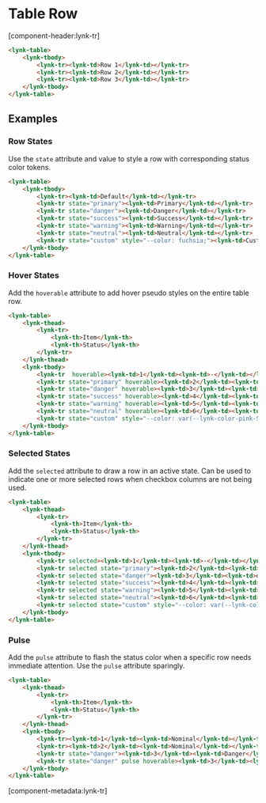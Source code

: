 # Table Row

[component-header:lynk-tr]


```html preview
<lynk-table>
    <lynk-tbody>
        <lynk-tr><lynk-td>Row 1</lynk-td></lynk-tr>
        <lynk-tr><lynk-td>Row 2</lynk-td></lynk-tr>
        <lynk-tr><lynk-td>Row 3</lynk-td></lynk-tr>
    </lynk-tbody>
</lynk-table>
```

## Examples

### Row States

Use the `state` attribute and value to style a row with corresponding status color tokens.

```html preview
<lynk-table>
    <lynk-tbody>
        <lynk-tr><lynk-td>Default</lynk-td></lynk-tr>
        <lynk-tr state="primary"><lynk-td>Primary</lynk-td></lynk-tr>
        <lynk-tr state="danger"><lynk-td>Danger</lynk-td></lynk-tr>
        <lynk-tr state="success"><lynk-td>Success</lynk-td></lynk-tr>
        <lynk-tr state="warning"><lynk-td>Warning</lynk-td></lynk-tr>
        <lynk-tr state="neutral"><lynk-td>Neutral</lynk-td></lynk-tr>
        <lynk-tr state="custom" style="--color: fuchsia;"><lynk-td>Custom</lynk-td></lynk-tr>
    </lynk-tbody>
</lynk-table>
```

### Hover States

Add the `hoverable` attribute to add hover pseudo styles on the entire table row.

```html preview
<lynk-table>
    <lynk-thead>
        <lynk-tr>
            <lynk-th>Item</lynk-th>
            <lynk-th>Status</lynk-th>
        </lynk-tr>
    </lynk-thead>
    <lynk-tbody>
        <lynk-tr  hoverable><lynk-td>1</lynk-td><lynk-td>-</lynk-td></lynk-tr>
        <lynk-tr state="primary" hoverable><lynk-td>2</lynk-td><lynk-td>primary</lynk-td></lynk-tr>
        <lynk-tr state="danger" hoverable><lynk-td>3</lynk-td><lynk-td>danger</lynk-td></lynk-tr>
        <lynk-tr state="success" hoverable><lynk-td>4</lynk-td><lynk-td>success</lynk-td></lynk-tr>
        <lynk-tr state="warning" hoverable><lynk-td>5</lynk-td><lynk-td>warning</lynk-td></lynk-tr>
        <lynk-tr state="neutral" hoverable><lynk-td>6</lynk-td><lynk-td>neutral</lynk-td></lynk-tr>
        <lynk-tr state="custom" style="--color: var(--lynk-color-pink-500);" hoverable><lynk-td>7</lynk-td><lynk-td>custom</lynk-td></lynk-tr>
    </lynk-tbody>
</lynk-table>
```

### Selected States

Add the `selected` attribute to draw a row in an active state. Can be used to indicate one or more selected rows when checkbox columns are not being used.

```html preview
<lynk-table>
    <lynk-thead>
        <lynk-tr>
            <lynk-th>Item</lynk-th>
            <lynk-th>Status</lynk-th>
        </lynk-tr>
    </lynk-thead>
    <lynk-tbody>
        <lynk-tr selected><lynk-td>1</lynk-td><lynk-td>-</lynk-td></lynk-tr>
        <lynk-tr selected state="primary"><lynk-td>2</lynk-td><lynk-td>primary</lynk-td></lynk-tr>
        <lynk-tr selected state="danger"><lynk-td>3</lynk-td><lynk-td>danger</lynk-td></lynk-tr>
        <lynk-tr selected state="success"><lynk-td>4</lynk-td><lynk-td>success</lynk-td></lynk-tr>
        <lynk-tr selected state="warning"><lynk-td>5</lynk-td><lynk-td>warning</lynk-td></lynk-tr>
        <lynk-tr selected state="neutral"><lynk-td>6</lynk-td><lynk-td>neutral</lynk-td></lynk-tr>
        <lynk-tr selected state="custom" style="--color: var(--lynk-color-pink-500);"><lynk-td>7</lynk-td><lynk-td>custom</lynk-td></lynk-tr>
    </lynk-tbody>
</lynk-table>
```

### Pulse

Add the `pulse` attribute to flash the status color when a specific row needs immediate attention. Use the `pulse` attribute sparingly.

```html preview
<lynk-table>
    <lynk-thead>
        <lynk-tr>
            <lynk-th>Item</lynk-th>
            <lynk-th>Status</lynk-th>
        </lynk-tr>
    </lynk-thead>
    <lynk-tbody>
        <lynk-tr><lynk-td>1</lynk-td><lynk-td>Nominal</lynk-td></lynk-tr>
        <lynk-tr><lynk-td>2</lynk-td><lynk-td>Nominal</lynk-td></lynk-tr>
        <lynk-tr state="danger"><lynk-td>3</lynk-td><lynk-td>Danger</lynk-td></lynk-tr>
        <lynk-tr state="danger" pulse hoverable><lynk-td>3</lynk-td><lynk-td>Critical</lynk-td></lynk-tr>
    </lynk-tbody>
</lynk-table>
```

[component-metadata:lynk-tr]
